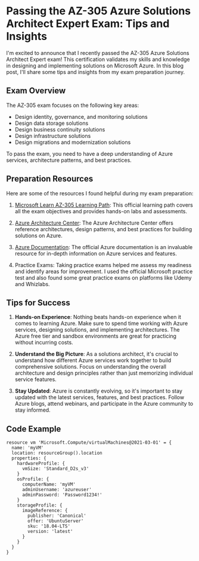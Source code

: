# Passing the AZ-305 Azure Solutions Architect Expert Exam: Tips and Insights

I'm excited to announce that I recently passed the AZ-305 Azure Solutions Architect Expert exam! This certification validates my skills and knowledge in designing and implementing solutions on Microsoft Azure. In this blog post, I'll share some tips and insights from my exam preparation journey.

## Exam Overview

The AZ-305 exam focuses on the following key areas:

- Design identity, governance, and monitoring solutions
- Design data storage solutions
- Design business continuity solutions
- Design infrastructure solutions
- Design migrations and modernization solutions

To pass the exam, you need to have a deep understanding of Azure services, architecture patterns, and best practices.

## Preparation Resources

Here are some of the resources I found helpful during my exam preparation:

1. [Microsoft Learn AZ-305 Learning Path](https://docs.microsoft.com/en-us/learn/certifications/exams/az-305): This official learning path covers all the exam objectives and provides hands-on labs and assessments.

2. [Azure Architecture Center](https://docs.microsoft.com/en-us/azure/architecture/): The Azure Architecture Center offers reference architectures, design patterns, and best practices for building solutions on Azure.

3. [Azure Documentation](https://docs.microsoft.com/en-us/azure/): The official Azure documentation is an invaluable resource for in-depth information on Azure services and features.

4. Practice Exams: Taking practice exams helped me assess my readiness and identify areas for improvement. I used the official Microsoft practice test and also found some great practice exams on platforms like Udemy and Whizlabs.

## Tips for Success

1. **Hands-on Experience**: Nothing beats hands-on experience when it comes to learning Azure. Make sure to spend time working with Azure services, designing solutions, and implementing architectures. The Azure free tier and sandbox environments are great for practicing without incurring costs.

2. **Understand the Big Picture**: As a solutions architect, it's crucial to understand how different Azure services work together to build comprehensive solutions. Focus on understanding the overall architecture and design principles rather than just memorizing individual service features.

3. **Stay Updated**: Azure is constantly evolving, so it's important to stay updated with the latest services, features, and best practices. Follow Azure blogs, attend webinars, and participate in the Azure community to stay informed.

## Code Example

```Bicep
resource vm 'Microsoft.Compute/virtualMachines@2021-03-01' = {
  name: 'myVM'
  location: resourceGroup().location
  properties: {
    hardwareProfile: {
      vmSize: 'Standard_D2s_v3'
    }
    osProfile: {
      computerName: 'myVM'
      adminUsername: 'azureuser'
      adminPassword: 'Password1234!'
    }
    storageProfile: {
      imageReference: {
        publisher: 'Canonical'
        offer: 'UbuntuServer'
        sku: '18.04-LTS'
        version: 'latest'
      }
    }
  }
}
```